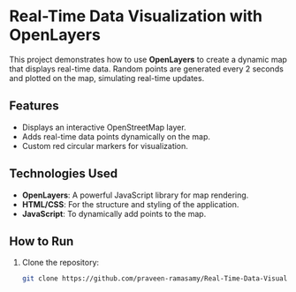 # Real-Time Data Visualization with OpenLayers

This project demonstrates how to use **OpenLayers** to create a dynamic map that displays real-time data. Random points are generated every 2 seconds and plotted on the map, simulating real-time updates. 

## Features
- Displays an interactive OpenStreetMap layer.
- Adds real-time data points dynamically on the map.
- Custom red circular markers for visualization.

## Technologies Used
- **OpenLayers**: A powerful JavaScript library for map rendering.
- **HTML/CSS**: For the structure and styling of the application.
- **JavaScript**: To dynamically add points to the map.

## How to Run
1. Clone the repository:
   ```bash
   git clone https://github.com/praveen-ramasamy/Real-Time-Data-Visualization-with-OpenLayers.git
